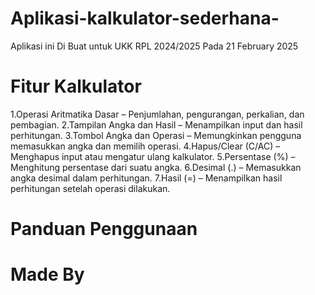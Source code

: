 # Aplikasi-kalkulator-sederhana-
Aplikasi ini Di Buat untuk UKK RPL 2024/2025 Pada 21 February 2025

# Fitur Kalkulator 
1.Operasi Aritmatika Dasar – Penjumlahan, pengurangan, perkalian, dan pembagian.
2.Tampilan Angka dan Hasil – Menampilkan input dan hasil perhitungan.
3.Tombol Angka dan Operasi – Memungkinkan pengguna memasukkan angka dan memilih operasi.
4.Hapus/Clear (C/AC) – Menghapus input atau mengatur ulang kalkulator.
5.Persentase (%) – Menghitung persentase dari suatu angka.
6.Desimal (.) – Memasukkan angka desimal dalam perhitungan.
7.Hasil (=) – Menampilkan hasil perhitungan setelah operasi dilakukan.

# Panduan Penggunaan 

# Made By







